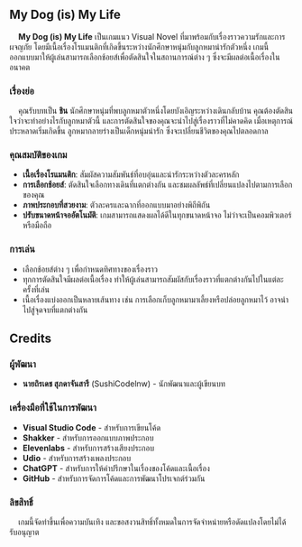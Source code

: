 ## My Dog (is) My Life

&nbsp;&nbsp;&nbsp;&nbsp;**My Dog (is) My Life** เป็นเกมแนว Visual Novel ที่มาพร้อมกับเรื่องราวความรักและการผจญภัย โดยมีเนื้อเรื่องโรแมนติกที่เกิดขึ้นระหว่างนักศึกษาหนุ่มกับลูกหมาน่ารักตัวหนึ่ง เกมนี้ออกแบบมาให้ผู้เล่นสามารถเลือกช้อยส์เพื่อตัดสินใจในสถานการณ์ต่าง ๆ ซึ่งจะมีผลต่อเนื้อเรื่องในอนาคต

### เรื่องย่อ
&nbsp;&nbsp;&nbsp;&nbsp;คุณรับบทเป็น **ชิน** นักศึกษาหนุ่มที่พบลูกหมาตัวหนึ่งโดยบังเอิญระหว่างเดินกลับบ้าน คุณต้องตัดสินใจว่าจะทำอย่างไรกับลูกหมาตัวนี้ และการตัดสินใจของคุณจะนำไปสู่เรื่องราวที่ไม่คาดคิด เมื่อเหตุการณ์ประหลาดเริ่มเกิดขึ้น ลูกหมากลายร่างเป็นเด็กหนุ่มน่ารัก ซึ่งจะเปลี่ยนชีวิตของคุณไปตลอดกาล

### คุณสมบัติของเกม
- **เนื้อเรื่องโรแมนติก**: สัมผัสความสัมพันธ์ที่อบอุ่นและน่ารักระหว่างตัวละครหลัก
- **การเลือกช้อยส์**: ตัดสินใจเลือกทางเดินที่แตกต่างกัน และชมผลลัพธ์ที่เปลี่ยนแปลงไปตามการเลือกของคุณ
- **ภาพประกอบที่สวยงาม**: ตัวละครและฉากที่ออกแบบมาอย่างพิถีพิถัน
- **ปรับขนาดหน้าจออัตโนมัติ**: เกมสามารถแสดงผลได้ดีในทุกขนาดหน้าจอ ไม่ว่าจะเป็นคอมพิวเตอร์หรือมือถือ

### การเล่น
- เลือกช้อยส์ต่าง ๆ เพื่อกำหนดทิศทางของเรื่องราว
- ทุกการตัดสินใจมีผลต่อเนื้อเรื่อง ทำให้ผู้เล่นสามารถสัมผัสกับเรื่องราวที่แตกต่างกันไปในแต่ละครั้งที่เล่น
- เนื้อเรื่องแบ่งออกเป็นหลายเส้นทาง เช่น การเลือกเก็บลูกหมามาเลี้ยงหรือปล่อยลูกหมาไว้ อาจนำไปสู่จุดจบที่แตกต่างกัน

## Credits

### ผู้พัฒนา
- **นายถิรเดช สุภดาจันสารี** (SushiCodelnw) - นักพัฒนาและผู้เขียนบท
  
### เครื่องมือที่ใช้ในการพัฒนา
- **Visual Studio Code** - สำหรับการเขียนโค้ด
- **Shakker** - สำหรับการออกแบบภาพประกอบ
- **Elevenlabs** - สำหรับการสร้างเสียงประกอบ
- **Udio** - สำหรับการสร้างเพลงประกอบ
- **ChatGPT** - สำหรับการให้คำปรึกษาในเรื่องของโค้ดและเนื้อเรื่อง
- **GitHub** - สำหรับการจัดการโค้ดและการพัฒนาโปรเจกต์ร่วมกัน
  
### ลิขสิทธิ์
&nbsp;&nbsp;&nbsp;&nbsp;เกมนี้จัดทำขึ้นเพื่อความบันเทิง และขอสงวนสิทธิ์ทั้งหมดในการจัดจำหน่ายหรือดัดแปลงโดยไม่ได้รับอนุญาต
